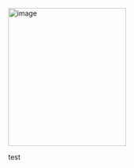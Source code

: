 
<img width="239" height="281" alt="image" src="https://github.com/user-attachments/assets/ef7b29d5-079f-41ad-8439-3df2b4b45bb0" />


test
